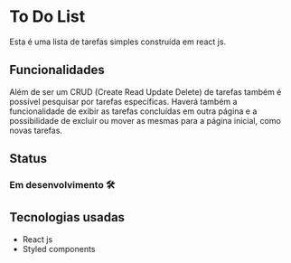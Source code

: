 # To Do List

Esta é uma lista de tarefas simples construída em react js.

## Funcionalidades
Além de ser um CRUD (Create Read Update Delete) de tarefas também é possível pesquisar por tarefas específicas.
Haverá também a funcionalidade de exibir as tarefas concluídas em outra página e a possibilidade de excluir ou mover as mesmas para a página inicial, como novas tarefas.

## Status
### Em desenvolvimento 🛠️

## Tecnologias usadas
- React js
- Styled components
